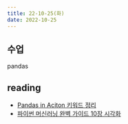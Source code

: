 ```yaml
---
title: 22-10-25(화)
date: 2022-10-25
---
```


## 수업

pandas

## reading

- [Pandas in Aciton 키워드 정리](../../books/pandas_in_action/pandas_in_action_keywords.md)
- [파이썬 머신러닝 완벽 가이드 10장 시각화](../../visualization/pyplot.md)
